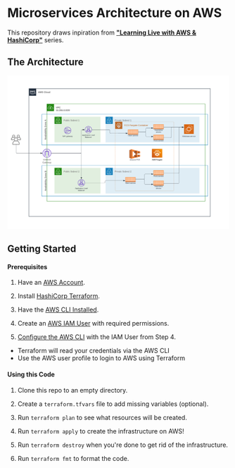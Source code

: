 # Microservices Architecture on AWS

This repository draws inpiration from [**"Learning Live with AWS & HashiCorp"**](https://www.youtube.com/playlist?list=PL81sUbsFNc5bYnjraNpivm1XxR3WNM_Kd) series.

## The Architecture

![Microservices Architecture](images/Architecture.png)

## Getting Started

#### Prerequisites

1. Have an [AWS Account](https://aws.amazon.com/).

2. Install [HashiCorp Terraform](https://www.terraform.io/downloads).

3. Have the [AWS CLI Installed](https://docs.aws.amazon.com/cli/latest/userguide/getting-started-install.html).

4. Create an [AWS IAM User](https://docs.aws.amazon.com/IAM/latest/UserGuide/getting-started_create-admin-group.html) with required permissions.

5. [Configure the AWS CLI](https://docs.aws.amazon.com/cli/latest/userguide/cli-chap-configure.html) with the IAM User from Step 4.
  - Terraform will read your credentials via the AWS CLI 
  - Use the AWS user profile to login to AWS using Terraform

#### Using this Code

1. Clone this repo to an empty directory.

2. Create a `terraform.tfvars` file to add missing variables (optional).

3. Run `terraform plan` to see what resources will be created.

4. Run `terraform apply` to create the infrastructure on AWS!

5. Run `terraform destroy` when you're done to get rid of the infrastructure.

6. Run `terraform fmt` to format the code.

